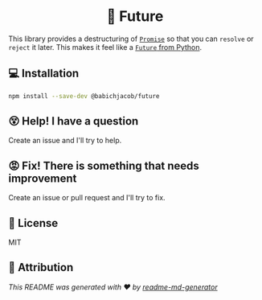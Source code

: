 <h1 align="center">🔮 Future</h1>

This library provides a destructuring of [`Promise`](https://developer.mozilla.org/en-US/docs/Web/JavaScript/Reference/Global_Objects/Promise) so that you can `resolve` or `reject` it later. This makes it feel like a [`Future` from Python](https://docs.python.org/3/library/asyncio-future.html#future-object).

## 💻 Installation

```sh
npm install --save-dev @babichjacob/future
```

## 😵 Help! I have a question

Create an issue and I'll try to help.

## 😡 Fix! There is something that needs improvement

Create an issue or pull request and I'll try to fix.

## 📄 License

MIT

## 🙏 Attribution

_This README was generated with ❤️ by [readme-md-generator](https://github.com/kefranabg/readme-md-generator)_
